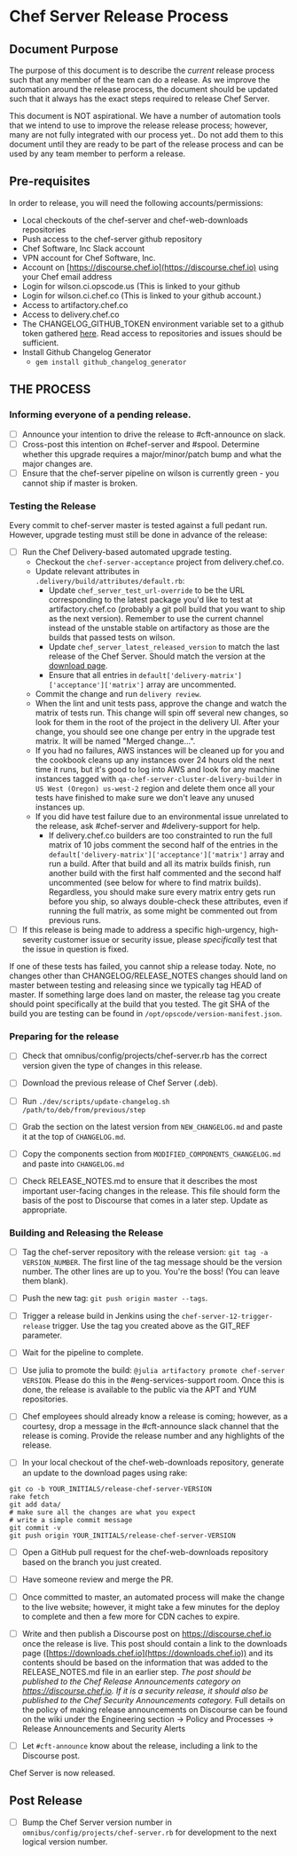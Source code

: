 # Chef Server Release Process

## Document Purpose

The purpose of this document is to describe the *current* release
process such that any member of the team can do a release.  As we
improve the automation around the release process, the document should
be updated such that it always has the exact steps required to release
Chef Server.

This document is NOT aspirational.  We have a number of automation
tools that we intend to use to improve the release release process;
however, many are not fully integrated with our process yet.. Do not
add them to this document until they are ready to be part of the
release process and can be used by any team member to perform a
release.

## Pre-requisites

In order to release, you will need the following accounts/permissions:

- Local checkouts of the chef-server and chef-web-downloads repositories
- Push access to the chef-server github repository
- Chef Software, Inc Slack account
- VPN account for Chef Software, Inc.
- Account on [https://discourse.chef.io](https://discourse.chef.io) using your Chef email address
- Login for wilson.ci.opscode.us (This is linked to your github
- Login for wilson.ci.chef.co (This is linked to your github account.)
- Access to artifactory.chef.co
- Access to delivery.chef.co
- The CHANGELOG_GITHUB_TOKEN environment variable set to a github token gathered
  [here](https://github.com/settings/tokens/new?description=GitHub%20Changelog%20Generator%20token).
  Read access to repositories and issues should be sufficient.
- Install Github Changelog Generator
  + `gem install github_changelog_generator`


## THE PROCESS
### Informing everyone of a pending release.

- [ ] Announce your intention to drive the release to #cft-announce on slack.
- [ ] Cross-post this intention on #chef-server and #spool.  Determine whether
  this upgrade requires a major/minor/patch bump and what the major changes
  are.
- [ ] Ensure that the chef-server pipeline on wilson is currently green - you
  cannot ship if master is broken.

### Testing the Release

Every commit to chef-server master is tested against a full pedant
run. However, upgrade testing must still be done in advance of the
release:

- [ ] Run the Chef Delivery-based automated upgrade testing.
  * Checkout the `chef-server-acceptance` project from delivery.chef.co.
  * Update relevant attributes in `.delivery/build/attributes/default.rb`:
    * Update `chef_server_test_url-override` to be the URL corresponding to
      the latest package you'd like to test at artifactory.chef.co (probably
      a git poll build that you want to ship as the next version).
      Remember to use the current channel instead of the unstable stable on
      artifactory as those are the builds that passed tests on wilson.
    * Update `chef_server_latest_released_version` to match the last release of
      the Chef Server. Should match the version at the [download page](https://downloads.chef.io/chef-server/).
    * Ensure that all entries in `default['delivery-matrix']['acceptance']['matrix']`
      array are uncommented.
  * Commit the change and run `delivery review`.
  * When the lint and unit tests pass, approve the change and watch the
    matrix of tests run. This change will spin off several new changes, so look for
    them in the root of the project in the delivery UI.
    After your change, you should see one change per entry in the upgrade test matrix.
    It will be named "Merged change...".
  * If you had no failures, AWS instances will be cleaned up for you and the cookbook cleans up any
    instances over 24 hours old the next time it runs, but it's good to log into
    AWS and look for any machine instances tagged with
    `qa-chef-server-cluster-delivery-builder` in `US West (Oregon) us-west-2`
    region and delete them once all your tests have finished to make sure we
    don't leave any unused instances
    up.
  * If you did have test failure due to an environmental issue unrelated to the
    release, ask #chef-server and #delivery-support for help.
    * If delivery.chef.co builders are too constrainted to run the full matrix
      of 10 jobs comment the second half of the entries in the
      `default['delivery-matrix']['acceptance']['matrix']` array and run a build.
      After that build and all its matrix builds finish, run another build with the first half
      commented and the second half uncommented (see below for where to find matrix builds).
      Regardless, you should make sure every matrix entry gets run before you ship,
      so always double-check these attributes, even if running the full matrix, as some
      might be commented out from previous runs.
- [ ] If this release is being made to address a specific
  high-urgency, high-severity customer issue or security issue, please
  *specifically* test that the issue in question is fixed.

If one of these tests has failed, you cannot ship a release today.
Note, no changes other than CHANGELOG/RELEASE_NOTES changes should
land on master between testing and releasing since we typically tag
HEAD of master. If something large does land on master, the release
tag you create should point specifically at the build that you tested.
The git SHA of the build you are testing can be found in
`/opt/opscode/version-manifest.json`.

### Preparing for the release

- [ ] Check that omnibus/config/projects/chef-server.rb has the
  correct version given the type of changes in this release.

- [ ] Download the previous release of Chef Server (.deb).

- [ ] Run `./dev/scripts/update-changelog.sh /path/to/deb/from/previous/step`

- [ ] Grab the section on the latest version from `NEW_CHANGELOG.md` and paste
  it at the top of `CHANGELOG.md`.

- [ ] Copy the components section from `MODIFIED_COMPONENTS_CHANGELOG.md` and
  paste into `CHANGELOG.md`

- [ ] Check RELEASE_NOTES.md to ensure that it describes the
  most important user-facing changes in the release. This file should
  form the basis of the post to Discourse that comes in a later step. Update as
  appropriate.

### Building and Releasing the Release

- [ ] Tag the chef-server repository with the release version: `git
  tag -a VERSION_NUMBER`. The first line of the tag message should be
  the version number. The other lines are up to you. You're the boss!
  (You can leave them blank).

- [ ] Push the new tag: `git push origin master --tags`.

- [ ] Trigger a release build in Jenkins using the
  `chef-server-12-trigger-release` trigger.  Use the tag you created
  above as the GIT_REF parameter.

- [ ] Wait for the pipeline to complete.

- [ ] Use julia to promote the build: `@julia artifactory promote
  chef-server VERSION`.  Please do this in the
  #eng-services-support room.  Once this is done, the release is
  available to the public via the APT and YUM repositories.

- [ ] Chef employees should already know a release is coming; however, as a
  courtesy, drop a message in the #cft-announce slack channel that the release
  is coming. Provide the release number and any highlights of the release.

- [ ] In your local checkout of the chef-web-downloads repository,
generate an update to the download pages using rake:

```
git co -b YOUR_INITIALS/release-chef-server-VERSION
rake fetch
git add data/
# make sure all the changes are what you expect
# write a simple commit message
git commit -v
git push origin YOUR_INITIALS/release-chef-server-VERSION
```

- [ ] Open a GitHub pull request for the chef-web-downloads repository
based on the branch you just created.

- [ ] Have someone review and merge the PR.

- [ ] Once committed to master, an automated process will make the
  change to the live website; however, it might take a few minutes for
  the deploy to complete and then a few more for CDN caches to expire.

- [ ] Write and then publish a Discourse post on https://discourse.chef.io
  once the release is live. This post should contain a link to the downloads
  page ([https://downloads.chef.io](https://downloads.chef.io)) and its contents
  should be based on the information that was added to the RELEASE_NOTES.md file
  in an earlier step. *The post should  be published to the Chef Release
  Announcements category on https://discourse.chef.io. If it is a security
  release, it should also be published to the Chef Security Announcements
  category.* Full details on the policy of making release announcements on
  Discourse can be found on the wiki under the Engineering section ->
  Policy and Processes -> Release Announcements and Security Alerts

- [ ] Let `#cft-announce` know about the release, including a link to the Discourse post.

Chef Server is now released.

## Post Release

- [ ] Bump the Chef Server version number in
  `omnibus/config/projects/chef-server.rb` for development to the next
  logical version number.
